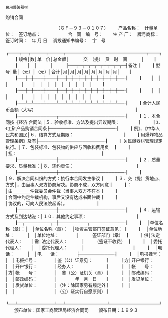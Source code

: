 
 


    民用爆破器材
购销合同
 
　　　　　　　　　　　　（ＧＦ－９３－０１０７） 
　　产品名称：　计量单位：　签订地点：　　　　　　 合　同　编　号： 
　　生 产 厂：　牌号商标：　签订时间：　年 月 日　 调拨通知书编号：　字　号 
　　┏━━┯━┯━━━┯━━━┯━━━━━━━━━━━━━━━━━━┯━━┓ 
　　┃规格│数│单　价│总金额│　　　 交　（提）　货　时　间　　　 │　　┃ 
　　┃　　│　│　　　│　　　├──┬─┬─┬─┬─┬─┬─┬─┬─┤备注┃ 
　　┃型号│量│（元）│（元）│合计│月│月│月│月│月│月│月│月│　　┃ 
　　┠──┼─┼───┼───┼──┼─┼─┼─┼─┼─┼─┼─┼─┼──┨ 
　　┃　　│　│　　　│　　　│　　│　│　│　│　│　│　│　│　│　　┃ 
　　┠──┼─┼───┼───┼──┼─┼─┼─┼─┼─┼─┼─┼─┼──┨ 
　　┃　　│　│　　　│　　　│　　│　│　│　│　│　│　│　│　│　　┃ 
　　┠──┴─┴───┴───┴──┴─┴─┴─┴─┴─┴─┴─┴─┴──┨ 
　　┃合计人民币金额（大写）　　　　　　　　　　　　　　　　　　　　　　　┃ 
　　┠────────────┬─────────────────────┨ 
　　┃１．本合同按《经济
合同法
│５．验收标准、方法及提出异议期限：　　　　┃ 
　　┃》、《工矿产品购销合同条├─────────────────────┨ 
　　┃例》、《中华人民共和国民│６．结算方式及期限：　　　　　　　　　　　┃ 
　　┃用爆炸物品管理条例》及有├─────────────────────┨ 
　　┃关民爆器材管理规定执行。│７．包装标准、包装物的供应与回收和费用负　┃ 
　　┃　　　　　　　　　　　　│担：　　　　　　　　　　　　　　　　　　　┃ 
　　┠────────────┼─────────────────────┨ 
　　┃２．质量要求、质量标准：│８．违约责任：　　　　　　　　　　　　　　┃ 
　　┠────────────┼─────────────────────┨ 
　　┃　　　　　　　　　　　　│９．解决合同纠纷的方式：执行本合同发生争议┃ 
　　┃３．交（提）货地点、方式│，由当事人双方协商解决。协商不成，双方同意┃ 
　　┃：　　　　　　　　　　　│由＿＿＿＿仲裁委员会仲裁（当事人双方不在本┃ 
　　┃　　　　　　　　　　　　│合同中约定仲裁机构，事后又没有达成书面仲裁┃ 
　　┃　　　　　　　　　　　　│协议的，可向人民法院起诉）。　　　　　　　┃ 
　　┠────────────┼─────────────────────┨ 
　　┃４．运输方式及到达站港：│１０．其他约定事项：　　　　　　　　　　　┃ 
　　┠─┬────────┬─┼─────────┬───────────┨ 
　　┃　│单位名称（章）：│　│单位名称（章）：　│物资主管部门签证意见：┃ 
　　┃　│单位地址：　　　│　│单位地址：　　　　│　　　签证部门（章）　┃ 
　　┃供│法定代表人：　　│需│法定代表人：　　　│　　　（签证不收费）　┃ 
　　┃　│委托代理人：　　│　│委托代理人：　　　│　　　　　　　　　　　┃ 
　　┃　│电　　话：　　　│　│电　　话：　　　　├───────────┨ 
　　┃　│电报挂号：　　　│　│电报挂号：　　　　│鉴（公）证意见：　　　┃ 
　　┃方│开户银行：　　　│　│开户银行：　　　　│经办人：　　　　　　　┃ 
　　┃　│帐　　号：　　　│方│帐　　号：　　　　│　鉴（公）证机关（章）┃ 
　　┃　│邮政编码：　　　│　│邮政编码：　　　　│　　　　年　月　日　　┃ 
　　┃　│发贷单位：　　　│　│发贷单位：　　　　│（注：除国家另有规定外┃ 
　　┃　│　　　　　　　　│　│　　　　　　　　　│（公）证实行自愿原则）┃ 
　　┗━┷━━━━━━━━┷━┷━━━━━━━━━┷━━━━━━━━━━━┛ 
　　颁布单位：国家工商管理局经济合同司 
　　颁布日期：１９９３ 
 


 

 
 
 
 
 
  


  
 

  


  


  
 
 
 
 

